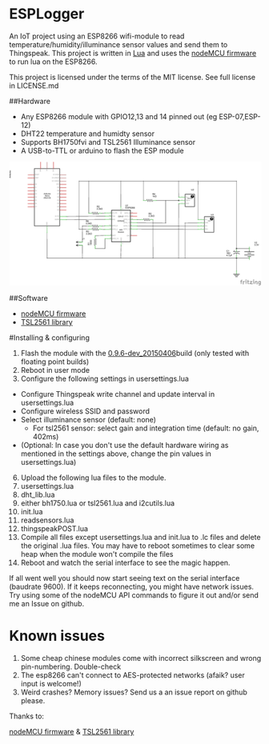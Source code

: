 # ESPLogger
An IoT project using an ESP8266 wifi-module to read temperature/humidity/illuminance sensor values and send them to Thingspeak. This project is written in [Lua](http://www.lua.org/) and uses the [nodeMCU firmware](https://github.com/nodemcu/nodemcu-firmware) to run lua on the ESP8266.

This project is licensed under the terms of the MIT license. See full license in LICENSE.md

##Hardware
* Any ESP8266 module with GPIO12,13 and 14 pinned out (eg ESP-07,ESP-12)
* DHT22 temperature and humidty sensor
* Supports BH1750fvi and TSL2561 Illuminance sensor
* A USB-to-TTL or arduino to flash the ESP module


![ESPLogger schematic](https://github.com/Aeprox/ESPLogger/blob/master/hardware/ESPLogger_schema.png "ESPLogger schematic")

##Software
* [nodeMCU firmware](https://github.com/nodemcu/nodemcu-firmware)
* [TSL2561 library](https://github.com/hamishcunningham/fishy-wifi)


#Installing & configuring
1. Flash the module with the [0.9.6-dev_20150406](https://github.com/nodemcu/nodemcu-firmware/releases/tag/0.9.6-dev_20150406)build (only tested with floating point builds)
2. Reboot in user mode
3. Configure the following settings in usersettings.lua
  * Configure Thingspeak write channel and update interval in usersettings.lua
  * Configure wireless SSID and password
  * Select illuminance sensor (default: none)
    * For tsl2561 sensor: select gain and integration time (default: no gain, 402ms)
  * (Optional: In case you don't use the default hardware wiring as mentioned in the settings above, change the pin values in usersettings.lua)
6. Upload the following lua files to the module.
  1. usersettings.lua
  2. dht_lib.lua
  3. either bh1750.lua or tsl2561.lua and i2cutils.lua
  4. init.lua
  5. readsensors.lua
  6. thingspeakPOST.lua
7. Compile all files except usersettings.lua and init.lua to .lc files and delete the original .lua files. You may have to reboot sometimes to clear some heap when the module won't compile the files
8. Reboot and watch the serial interface to see the magic happen.

If all went well you should now start seeing text on the serial interface (baudrate 9600). If it keeps reconnecting, you might have network issues. Try using some of the nodeMCU API commands to figure it out and/or send me an Issue on github.

# Known issues
1. Some cheap chinese modules come with incorrect silkscreen and wrong pin-numbering. Double-check
2. The esp8266 can't connect to AES-protected networks (afaik? user input is welcome!)
3. Weird crashes? Memory issues? Send us a an issue report on github please.

Thanks to:

[nodeMCU firmware](https://github.com/nodemcu/nodemcu-firmware) & [TSL2561 library](https://github.com/hamishcunningham/fishy-wifi)
